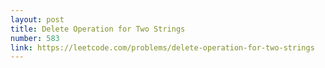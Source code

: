 ```yaml
---
layout: post
title: Delete Operation for Two Strings
number: 583
link: https://leetcode.com/problems/delete-operation-for-two-strings
---
```

